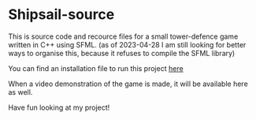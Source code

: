 # Shipsail-source
This is source code and recource files for a small tower-defence game written in C++ using SFML.
(as of 2023-04-28 I am still looking for better ways to organise this, because it refuses to compile the SFML library)

You can find an installation file to run this project [here](https://drive.google.com/file/d/1S3FJFXxpBpmbzXF0rhkWA9Q2Q_v_MIjb/view?usp=share_link)

When a video demonstration of the game is made, it will be available here as well.

Have fun looking at my project!
